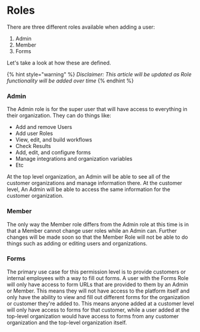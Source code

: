 # Roles

There are three different roles available when adding a user:

1. Admin
2. Member
3. Forms

Let's take a look at how these are defined.

{% hint style="warning" %}
_Disclaimer: This article will be updated as Role functionality will be added over time_
{% endhint %}

### Admin

The Admin role is for the super user that will have access to everything in their organization. They can do things like:

* Add and remove Users
* Add user Roles
* View, edit, and build workflows
* Check Results
* Add, edit, and configure forms
* Manage integrations and organization variables
* Etc

At the top level organization, an Admin will be able to see all of the customer organizations and manage information there. At the customer level, An Admin will be able to access the same information for the customer organization.

### Member

The only way the Member role differs from the Admin role at this time is in that a Member cannot change user roles while an Admin can. Further changes will be made soon so that the Member Role will not be able to do things such as adding or editing users and organizations.

### Forms

The primary use case for this permission level is to provide customers or internal employees with a way to fill out forms. A user with the Forms Role will only have access to form URLs that are provided to them by an Admin or Member. This means they will not have access to the platform itself and only have the ability to view and fill out different forms for the organization or customer they're added to. This means anyone added at a customer level will only have access to forms for that customer, while a user added at the top-level organization would have access to forms from any customer organization and the top-level organization itself.
